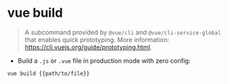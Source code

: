 # vue build

> A subcommand provided by `@vue/cli` and `@vue/cli-service-global` that enables quick prototyping.
> More information: <https://cli.vuejs.org/guide/prototyping.html>.

- Build a `.js` or `.vue` file in production mode with zero config:

`vue build {{path/to/file}}`
